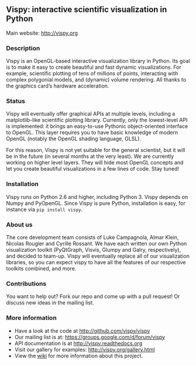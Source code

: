 ## Vispy: interactive scientific visualization in Python

Main website: http://vispy.org


### Description

Vispy is an OpenGL-based interactive visualization library in Python. Its goal is to make it easy to create beautiful and fast dynamic visualizations. For example, scientific plotting of tens of millions of points, interacting with complex polygonial models, and (dynamic) volume rendering. All thanks to the graphics card’s hardware acceleration.

### Status

Vispy will eventually offer graphical APIs at multiple levels, including a matplotlib-like scientific plotting library. Currently, only the lowest-level API is implemented: it brings an easy-to-use Pythonic object-oriented interface to OpenGL. This layer requires you to have basic knowledge of modern OpenGL (notably the OpenGL shading language, GLSL).

For this reason, Vispy is not yet suitable for the general scientist, but it will be in the future (in several months at the very least). We are currently working on higher level layers. They will hide most OpenGL concepts and let you create beautiful visualizations in a few lines of code. Stay tuned!


### Installation

Vispy runs on Python 2.6 and higher, including Python 3. Vispy depends on Numpy and PyOpenGL.
Since Vispy is pure Python, installation is easy, for instance via `pip install vispy`. 


### About us

The core development team consists of Luke Campagnola, Almar Klein, 
Nicolas Rougier and Cyrille Rossant. We have each written our own 
Python visualization toolkit (PyQtGraph, Visvis, Glumpy and Galry, 
respectively), and decided to team-up.
Vispy will eventually replace all of our visualization libraries, so 
you can expect vispy to have all the features of our respective 
toolkits combined, and more.


### Contributions

You want to help out? Fork our repo and come up with a pull request! Or discuss new ideas in the mailing list.


### More information

  * Have a look at the code at http://github.com/vispy/vispy
  * Our mailing list is at: https://groups.google.com/d/forum/vispy
  * API documentation is at http://vispy.readthedocs.org
  * Visit our gallery for examples: http://vispy.org/gallery.html
  * View the [wiki](http://github.com/vispy/vispy/wiki) for more information about this project.


